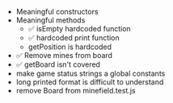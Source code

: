 - Meaningful constructors
- Meaningful methods
    - ✅ isEmpty hardcoded function
    - ✅ hardcoded print function
    - getPosition is hardcoded
- ✅ Remove mines from board
- ✅ getBoard isn't covered 
- make game status strings a global constants
- long printed format is difficult to understand
- remove Board from minefield.test.js